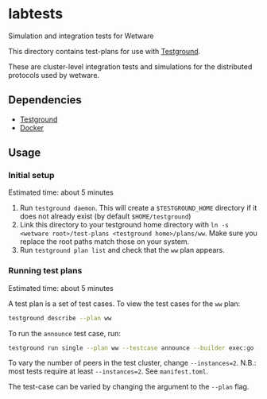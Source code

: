 # labtests

Simulation and integration tests for Wetware

This directory contains test-plans for use with [Testground](https://github.com/testground/testground).

These are cluster-level integration tests and simulations for the distributed protocols used by wetware.

## Dependencies

- [Testground](https://github.com/testground/testground)
- [Docker](https://www.docker.com/)

## Usage

### Initial setup

Estimated time:  about 5 minutes

1. Run `testground daemon`.  This will create a `$TESTGROUND_HOME` directory if it does not already exist (by default `$HOME/testground`)
2. Link this directory to your testground home directory with `ln -s <wetware root>/test-plans <testground home>/plans/ww`.  Make sure you replace the root paths match those on your system.
3. Run `testground plan list` and check that the `ww` plan appears.

### Running test plans

Estimated time:  about 5 minutes

A test plan is a set of test cases.  To view the test cases for the `ww` plan:

```bash
testground describe --plan ww
```

To run the `announce` test case, run:

```bash
testground run single --plan ww --testcase announce --builder exec:go --runner local:exec --instances=2
```

To vary the number of peers in the test cluster, change `--instances=2`.  N.B.: most tests require at least `--instances=2`.  See `manifest.toml`.

The test-case can be varied by changing the argument to the `--plan` flag.

